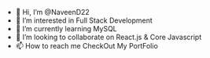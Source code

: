 - 👋 Hi, I’m @NaveenD22
- 👀 I’m interested in Full Stack Development
- 🌱 I’m currently learning MySQL
- 💞️ I’m looking to collaborate on React.js & Core Javascript
- 📫 How to reach me CheckOut My PortFolio


